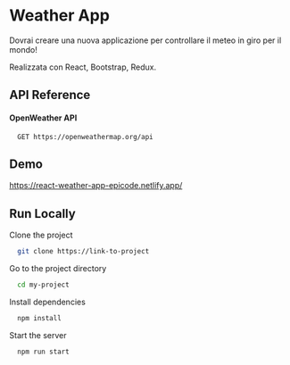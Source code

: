 
# Weather App

Dovrai creare una nuova applicazione per controllare il meteo in giro per il mondo!

Realizzata con React, Bootstrap, Redux.

## API Reference

#### OpenWeather API

```http
  GET https://openweathermap.org/api
```
## Demo

https://react-weather-app-epicode.netlify.app/


## Run Locally

Clone the project

```bash
  git clone https://link-to-project
```

Go to the project directory

```bash
  cd my-project
```

Install dependencies

```bash
  npm install
```

Start the server

```bash
  npm run start
```

